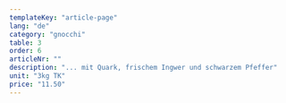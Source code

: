 ```yaml
---
templateKey: "article-page"
lang: "de"
category: "gnocchi"
table: 3
order: 6
articleNr: ""
description: "... mit Quark, frischem Ingwer und schwarzem Pfeffer"
unit: "3kg TK"
price: "11.50"
---
```

